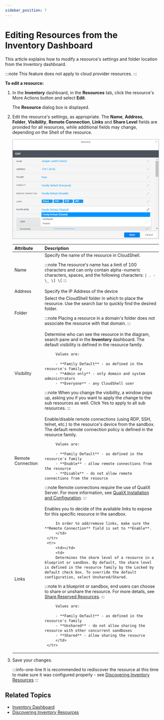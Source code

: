 ```yaml
---
sidebar_position: 7
---
```


# Editing Resources from the Inventory Dashboard

This article explains how to modify a resource's settings and folder location from the Inventory dashboard.

:::note
This feature does not apply to cloud provider resources.
:::

**To edit a resource:**

1. In the **Inventory** dashboard, in the **Resources** tab, click the resource's More Actions button and select **Edit**.
    
    The **Resource** dialog box is displayed.
    
2. Edit the resource's settings, as appropriate. The **Name**, **Address**, **Folder**, **Visibility**, **Remote Connection**, **Links** and **Share Level** fields are provided for all resources, while additional fields may change, depending on the Shell of the resource.
    
    ![](/Images/CloudShell-Portal/INVN/EditInventoryResource.png)
    
    <table>
    <thead>
        <tr>
        <th>Attribute</th>
        <th>Description</th>
        </tr>
    </thead>
    <tbody>
        <tr>
            <td>Name</td>
            <td>
            Specify the name of the resource in CloudShell.

    :::note
    The resource's name has a limit of 100 characters and can only contain alpha-numeric characters, spaces, and the following characters: `| . - \_ \] \[`
    :::
            </td>
        </tr>
        <tr>
            <td>Address</td>
            <td>
            Specify the IP Address of the device
            </td>
        </tr>
        <tr>
            <td>Folder</td>
            <td>
            Select the CloudShell folder in which to place the resource. Use the search bar to quickly find the desired folder.

    :::note
    Placing a resource in a domain's folder does not associate the resource with that domain.
    :::
            </td>
        </tr>
        <tr>
            <td>Visibility</td>
            <td>
            Determine who can see the resource in the diagram, search pane and in the **Inventory** dashboard. The default visibility is defined in the resource family.

            Values are:

            - **Family Default** - as defined in the resource's family
            - **Admin only** - only domain and system administrators
            - **Everyone** - any CloudShell user

    :::note
    When you change the visibility, a window pops up, asking you if you want to apply the change to the sub resources as well. Click Yes to apply to all sub resources.
    :::
            </td>
        </tr>
        <tr>
            <td>Remote Connection</td>
            <td>
            Enable/disable remote connections (using RDP, SSH, telnet, etc.) to the resource's device from the sandbox. The default remote connection policy is defined in the resource family.

            Values are:

            - **Family Default** - as defined in the resource's family
            - **Enable** - allow remote connections from the resource
            - **Disable** - do not allow remote connections from the resource

    :::note
    Remote connections require the use of QualiX Server. For more information, see [QualiX Installation and Configuration](../../../install-configure/qualix/index.md).
    :::
            </td>
        </tr>
        <tr>
            <td>Links</td>
            <td>
            Enables you to decide of the available links to expose for this specific resource in the sandbox.

            In order to add/remove links, make sure the **Remote Connection** field is set to **Enable**.
            </td>
        </tr>
        <tr>
            <td></td>
            <td>
            Determines the share level of a resource in a blueprint or sandbox. By default, the share level is defined in the resource family by the Locked by default check box. To override the default configuration, select Unshared/Shared.

    :::note
    In a blueprint or sandbox, end users can choose to share or unshare the resource. For more details, see [Share Reserved Resources](../../blueprints/creating-blueprints/resources/share-reserved-resources.md).
    :::

            Values are:

            - **Family Default** - as defined in the resource's family
            - **Unshared** - do not allow sharing the resource with other concurrent sandboxes
            - **Shared** - allow sharing the resource
            </td>
        </tr>
    </tbody>
    </table>
    
    
3. Save your changes.
    
    :::info-one-line
    It is recommended to rediscover the resource at this time to make sure it was configured properly - see [Discovering Inventory Resources](./discovering-resources.md)
    :::
    

## Related Topics

- [Inventory Dashboard](../inventory-dashboard.md)
- [Discovering Inventory Resources](./discovering-resources.md)
